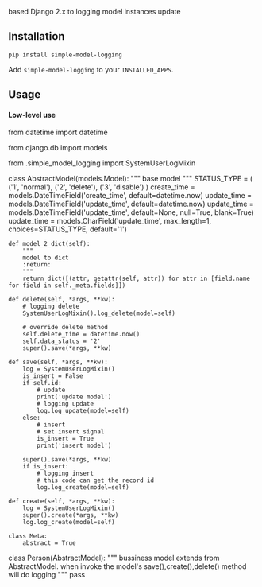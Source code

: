 based Django 2.x to logging model instances update

## Installation

`pip install simple-model-logging`

Add `simple-model-logging` to your `INSTALLED_APPS`.

## Usage

#### Low-level use

from datetime import datetime

from django.db import models

from .simple_model_logging import SystemUserLogMixin


class AbstractModel(models.Model):
    """
    base model
    """
    STATUS_TYPE = (
        ('1', 'normal'),
        ('2', 'delete'),
        ('3', 'disable')
    )
    create_time = models.DateTimeField('create_time', default=datetime.now)
    update_time = models.DateTimeField('update_time', default=datetime.now)
    update_time = models.DateTimeField('update_time', default=None, null=True, blank=True)
    update_time = models.CharField('update_time', max_length=1, choices=STATUS_TYPE, default='1')

    def model_2_dict(self):
        """
        model to dict
        :return:
        """
        return dict([(attr, getattr(self, attr)) for attr in [field.name for field in self._meta.fields]])

    def delete(self, *args, **kw):
        # logging delete
        SystemUserLogMixin().log_delete(model=self)

        # override delete method
        self.delete_time = datetime.now()
        self.data_status = '2'
        super().save(*args, **kw)

    def save(self, *args, **kw):
        log = SystemUserLogMixin()
        is_insert = False
        if self.id:
            # update
            print('update model')
            # logging update
            log.log_update(model=self)
        else:
            # insert
            # set insert signal
            is_insert = True
            print('insert model')

        super().save(*args, **kw)
        if is_insert:
            # logging insert
            # this code can get the record id
            log.log_create(model=self)

    def create(self, *args, **kw):
        log = SystemUserLogMixin()
        super().create(*args, **kw)
        log.log_create(model=self)

    class Meta:
        abstract = True


class Person(AbstractModel):
    """
    bussiness model extends from AbstractModel.
    when invoke the model's save(),create(),delete() method will do logging
    """
    pass
